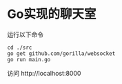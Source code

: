 # Go实现的聊天室

运行以下命令

```
cd ./src
go get github.com/gorilla/websocket
go run main.go
```

访问 http://localhost:8000
